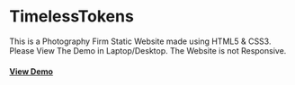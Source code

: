 # TimelessTokens

This is a Photography Firm Static Website made using HTML5 & CSS3. <br>
Please View The Demo in Laptop/Desktop. The Website is not Responsive.
<h4> <a href=https://mihir-28.github.io/TimelessTokens/>View Demo</a>
